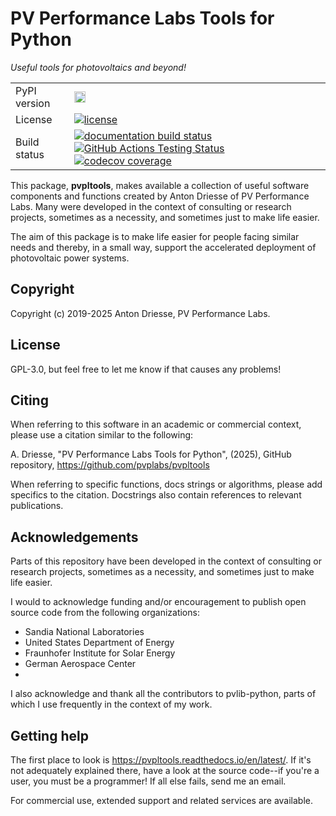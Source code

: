 # PV Performance Labs Tools for Python

*Useful tools for photovoltaics and beyond!*

<p align="left">
  <table>
    <tr>
      <td>PyPI version</td>
      <td>
        <a href="https://badge.fury.io/py/pvpltools">
          <img src="https://badge.fury.io/py/pvpltools.svg" alt="PyPI version" height="18"/>
        </a>
      </td>
    </tr>
    <tr>
      <td>License</td>
      <td>
        <a href="https://github.com/pvplabs/pvpltools/blob/main/LICENSE">
          <img src="https://img.shields.io/pypi/l/pvpltools.svg" alt="license" />
        </a>
      </td>
    </tr>
    <tr>
      <td>Build status</td>
      <td>
        <a href="http://pvpltools.readthedocs.org/en/latest/">
          <img src="https://readthedocs.org/projects/pvpltools/badge/?version=latest" alt="documentation build status" />
        </a>
        <a href="https://github.com/pvplabs/pvpltools/actions/workflows/pytest.yml?query=branch%3Amain">
          <img src="https://github.com/pvplabs/pvpltools/actions/workflows/pytest.yml/badge.svg?branch=main" alt="GitHub Actions Testing Status" />
        </a>
        <a href="https://codecov.io/gh/pvplabs/pvpltools">
          <img src="https://codecov.io/gh/pvplabs/pvpltools/branch/main/graph/badge.svg" alt="codecov coverage" />
        </a>
      </td>
  </table>
</p>

This package, **pvpltools**, makes available a collection of useful
software components and functions created by Anton Driesse of PV Performance Labs.
Many were developed in the context of consulting or research projects,
sometimes as a necessity, and sometimes just to make life easier.

The aim of this package is to make life easier for people facing similar needs
and thereby, in a small way, support the accelerated deployment of photovoltaic power systems.


Copyright
---------

Copyright (c) 2019-2025 Anton Driesse, PV Performance Labs.


License
-------

GPL-3.0, but feel free to let me know if that causes any problems!


Citing
------

When referring to this software in an academic or commercial context,
please use a citation similar to the following:

  A. Driesse,
  "PV Performance Labs Tools for Python", (2025), GitHub repository,
  https://github.com/pvplabs/pvpltools

When referring to specific functions, docs strings or algorithms,
please add specifics to the citation.
Docstrings also contain references to relevant publications.


Acknowledgements
----------------

Parts of this repository have been developed
in the context of consulting or research projects,
sometimes as a necessity, and sometimes just to make life easier.

I would to acknowledge funding and/or encouragement to publish open source code
from the following organizations:

 - Sandia National Laboratories
 - United States Department of Energy
 - Fraunhofer Institute for Solar Energy
 - German Aerospace Center
 -


I also acknowledge and thank all the contributors to pvlib-python,
parts of which I use frequently in the context of my work.


Getting help
------------

The first place to look is https://pvpltools.readthedocs.io/en/latest/.
If it's not adequately explained there, have a look at
the source code--if you're a user, you must be a programmer!
If all else fails, send me an email.

For commercial use, extended support and related services are available.
